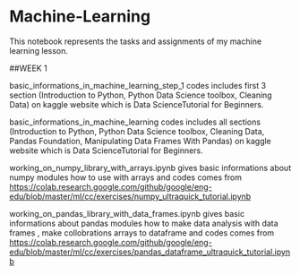 # Machine-Learning
This notebook represents the tasks and assignments of my machine learning lesson.

##WEEK 1

basic_informations_in_machine_learning_step_1 codes includes first 3 section (Introduction to Python, Python Data Science toolbox, Cleaning Data) on kaggle website which is Data ScienceTutorial for Beginners.

basic_informations_in_machine_learning codes includes all sections (Introduction to Python, Python Data Science toolbox, Cleaning Data, Pandas Foundation, Manipulating Data Frames With Pandas) on kaggle website which is Data ScienceTutorial for Beginners.

working_on_numpy_library_with_arrays.ipynb gives basic informations about numpy modules how to use with arrays and codes comes from https://colab.research.google.com/github/google/eng-edu/blob/master/ml/cc/exercises/numpy_ultraquick_tutorial.ipynb 

working_on_pandas_library_with_data_frames.ipynb gives basic informations about pandas modules how to make data analysis with data frames , make collobrations arrays to dataframe and codes comes from https://colab.research.google.com/github/google/eng-edu/blob/master/ml/cc/exercises/pandas_dataframe_ultraquick_tutorial.ipynb




